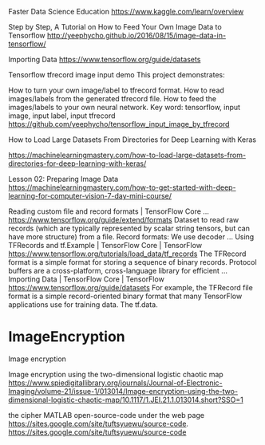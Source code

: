 Faster Data Science Education
https://www.kaggle.com/learn/overview

Step by Step, A Tutorial on How to Feed Your Own Image Data to Tensorflow
http://yeephycho.github.io/2016/08/15/image-data-in-tensorflow/

Importing Data
https://www.tensorflow.org/guide/datasets


Tensorflow tfrecord image input demo
This project demonstrates:

How to turn your own image/label to tfrecord format.
How to read images/labels from the generated tfrecord file.
How to feed the images/labels to your own neural network.
Key word: tensorflow, input image, input label, input tfrecord
https://github.com/yeephycho/tensorflow_input_image_by_tfrecord


How to Load Large Datasets From Directories for Deep Learning with Keras

https://machinelearningmastery.com/how-to-load-large-datasets-from-directories-for-deep-learning-with-keras/

Lesson 02: Preparing Image Data
https://machinelearningmastery.com/how-to-get-started-with-deep-learning-for-computer-vision-7-day-mini-course/


Reading custom file and record formats | TensorFlow Core ...
https://www.tensorflow.org/guide/extend/formats
Dataset to read raw records (which are typically represented by scalar string tensors, but can have more structure) from a file. Record formats: We use decoder ...
Using TFRecords and tf.Example | TensorFlow Core | TensorFlow
https://www.tensorflow.org/tutorials/load_data/tf_records
The TFRecord format is a simple format for storing a sequence of binary records. Protocol buffers are a cross-platform, cross-language library for efficient ...
Importing Data | TensorFlow Core | TensorFlow
https://www.tensorflow.org/guide/datasets
For example, the TFRecord file format is a simple record-oriented binary format that many TensorFlow applications use for training data. The tf.data.


# ImageEncryption
Image encryption


Image encryption using the two-dimensional logistic chaotic map
https://www.spiedigitallibrary.org/journals/Journal-of-Electronic-Imaging/volume-21/issue-1/013014/Image-encryption-using-the-two-dimensional-logistic-chaotic-map/10.1117/1.JEI.21.1.013014.short?SSO=1

the cipher MATLAB open-source-code under the web page https://sites.google.com/site/tuftsyuewu/source-code.
https://sites.google.com/site/tuftsyuewu/source-code
